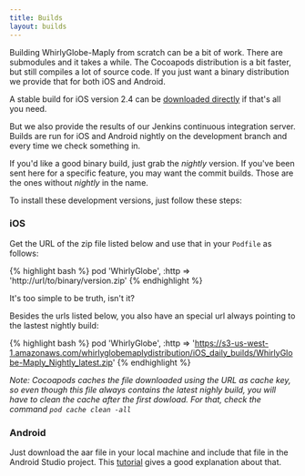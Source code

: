 ```yaml
---
title: Builds
layout: builds
---
```


Building WhirlyGlobe-Maply from scratch can be a bit of work.  There are submodules and it takes a while.  The Cocoapods distribution is a bit faster, but still compiles a lot of source code.  If you just want a binary distribution we provide that for both iOS and Android.  

A stable build for iOS version 2.4 can be [downloaded directly](https://s3-us-west-1.amazonaws.com/whirlyglobemaplydistribution/WhirlyGlobe_Maply_Distribution_2_4.zip) if that's all you need.

But we also provide the results of our Jenkins continuous integration server.  Builds are run for iOS and Android nightly on the development branch and every time we check something in.

If you'd like a good binary build, just grab the *nightly* version.  If you've been sent here for a specific feature, you may want the commit builds.  Those are the ones without *nightly* in the name.

To install these development versions, just follow these steps:

### iOS

Get the URL of the zip file listed below and use that in your `Podfile` as follows:

{% highlight bash %}
pod 'WhirlyGlobe', :http => 'http://url/to/binary/version.zip'
{% endhighlight %}

It's too simple to be truth, isn't it?

Besides the urls listed below, you also have an special url always pointing to the lastest nightly build:

{% highlight bash %}
pod 'WhirlyGlobe', :http => 'https://s3-us-west-1.amazonaws.com/whirlyglobemaplydistribution/iOS_daily_builds/WhirlyGlobe-Maply_Nightly_latest.zip'
{% endhighlight %}

_Note: Cocoapods caches the file downloaded using the URL as cache key, so even though this file always contains the latest nighly build, you will have to clean the cache after the first dowload. For that, check the command `pod cache clean -all`_


### Android

Just download the aar file in your local machine and include that file in the Android Studio project. This [tutorial](http://mousebird.github.io/WhirlyGlobe/tutorial/android/hello-earth.html) gives a good explanation about that.


